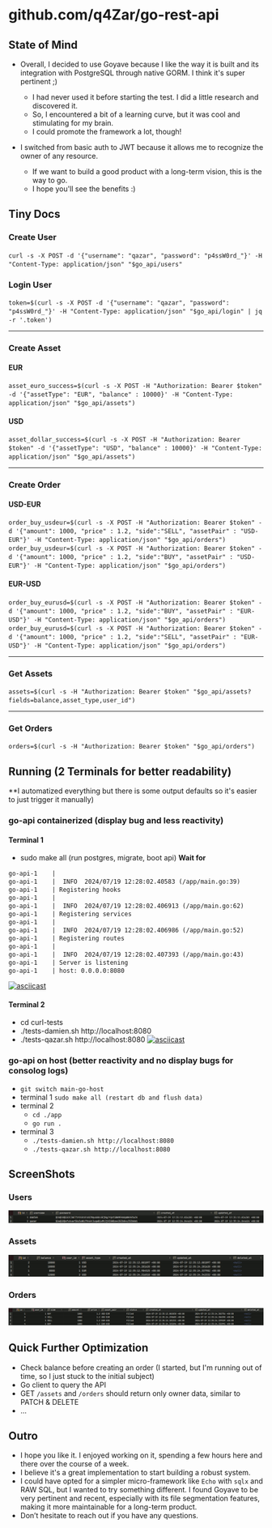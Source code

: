 # github.com/q4Zar/go-rest-api


## State of Mind

- Overall, I decided to use Goyave because I like the way it is built and its integration with PostgreSQL through native GORM. I think it's super pertinent ;)
    - I had never used it before starting the test. I did a little research and discovered it.
    - So, I encountered a bit of a learning curve, but it was cool and stimulating for my brain.
    - I could promote the framework a lot, though!

- I switched from basic auth to JWT because it allows me to recognize the owner of any resource.
    - If we want to build a good product with a long-term vision, this is the way to go.
    - I hope you'll see the benefits :)


## Tiny Docs
### Create User

`curl -s -X POST -d '{"username": "qazar", "password": "p4ssW0rd_"}' -H "Content-Type: application/json" "$go_api/users"`

### Login User

`token=$(curl -s -X POST -d '{"username": "qazar", "password": "p4ssW0rd_"}' -H "Content-Type: application/json" "$go_api/login" | jq -r '.token')`

---

### Create Asset
#### EUR

`asset_euro_success=$(curl -s -X POST -H "Authorization: Bearer $token" -d '{"assetType": "EUR", "balance" : 10000}' -H "Content-Type: application/json" "$go_api/assets")`

#### USD

`asset_dollar_success=$(curl -s -X POST -H "Authorization: Bearer $token" -d '{"assetType": "USD", "balance" : 10000}' -H "Content-Type: application/json" "$go_api/assets")`

---

### Create Order

#### USD-EUR

`order_buy_usdeur=$(curl -s -X POST -H "Authorization: Bearer $token" -d '{"amount": 1000, "price" : 1.2, "side":"SELL", "assetPair" : "USD-EUR"}' -H "Content-Type: application/json" "$go_api/orders")`
`order_buy_usdeur=$(curl -s -X POST -H "Authorization: Bearer $token" -d '{"amount": 1000, "price" : 1.2, "side":"BUY", "assetPair" : "USD-EUR"}' -H "Content-Type: application/json" "$go_api/orders")`

#### EUR-USD

`order_buy_eurusd=$(curl -s -X POST -H "Authorization: Bearer $token" -d '{"amount": 1000, "price" : 1.2, "side":"BUY", "assetPair" : "EUR-USD"}' -H "Content-Type: application/json" "$go_api/orders")`
`order_buy_eurusd=$(curl -s -X POST -H "Authorization: Bearer $token" -d '{"amount": 1000, "price" : 1.2, "side":"SELL", "assetPair" : "EUR-USD"}' -H "Content-Type: application/json" "$go_api/orders")`

---

### Get Assets

`assets=$(curl -s -H "Authorization: Bearer $token" "$go_api/assets?fields=balance,asset_type,user_id")`

---

### Get Orders

`orders=$(curl -s -H "Authorization: Bearer $token" "$go_api/orders")`


## Running (2 Terminals for better readability)
**I automatized everything but there is some output defaults so it's easier to just trigger it manually)

### go-api containerized (display bug and less reactivity)

#### Terminal 1
- sudo make all (run postgres, migrate, boot api)
**Wait for**
```
go-api-1    |
go-api-1    |  INFO  2024/07/19 12:28:02.40583 (/app/main.go:39)
go-api-1    | Registering hooks
go-api-1    |
go-api-1    |  INFO  2024/07/19 12:28:02.406913 (/app/main.go:62)
go-api-1    | Registering services
go-api-1    |
go-api-1    |  INFO  2024/07/19 12:28:02.406986 (/app/main.go:52)
go-api-1    | Registering routes
go-api-1    |
go-api-1    |  INFO  2024/07/19 12:28:02.407393 (/app/main.go:43)
go-api-1    | Server is listening
go-api-1    | host: 0.0.0.0:8080
```
[![asciicast](https://asciinema.org/a/3KcuGWwv3CRJ2skpI6q6SRNyQ.svg)](https://asciinema.org/a/3KcuGWwv3CRJ2skpI6q6SRNyQ)

#### Terminal 2
- cd curl-tests
- ./tests-damien.sh http://localhost:8080
- ./tests-qazar.sh http://localhost:8080
[![asciicast](https://asciinema.org/a/WTw7DkXugJ6xVXHWBBFvUFIp7.svg)](https://asciinema.org/a/WTw7DkXugJ6xVXHWBBFvUFIp7)

### go-api on host (better reactivity and no display bugs for consolog logs)
- `git switch main-go-host`
- terminal 1 `sudo make all (restart db and flush data)`
- terminal 2 
    - `cd ./app`
    - `go run .`
- terminal 3
    - `./tests-damien.sh http://localhost:8080`
    - `./tests-qazar.sh http://localhost:8080`

## ScreenShots

### Users
![Users](.screenshots/users.png)
### Assets
![Assets](.screenshots/assets.png)
### Orders
![Orders](.screenshots/orders.png)



## Quick Further Optimization
- Check balance before creating an order (I started, but I'm running out of time, so I just stuck to the initial subject)
- Go client to query the API
- GET `/assets` and `/orders` should return only owner data, similar to PATCH & DELETE
- ...


## Outro
- I hope you like it. I enjoyed working on it, spending a few hours here and there over the course of a week.
- I believe it's a great implementation to start building a robust system.
- I could have opted for a simpler micro-framework like `Echo` with `sqlx` and RAW SQL, but I wanted to try something different. I found Goyave to be very pertinent and recent, especially with its file segmentation features, making it more maintainable for a long-term product.
- Don’t hesitate to reach out if you have any questions.
